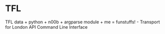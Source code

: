 TFL
===

TFL data + python + n00b + argparse module + me = funstuffs! - Transport for London API Command Line Interface